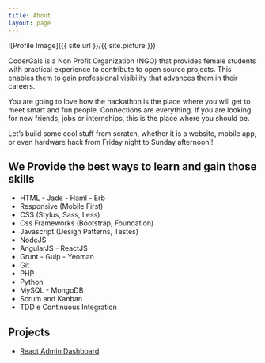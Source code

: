 ```yaml
---
title: About
layout: page
---
```


![Profile Image]({{ site.url }}/{{ site.picture }})

<p> CoderGals is a Non Profit Organization (NGO) that provides female students with practical experience to contribute to open source projects. This enables them to gain professional visibility that advances them in their careers.  

You are going to love how the hackathon is the place where you will
get to meet smart and fun people. Connections are everything. If you are looking for new friends, jobs or internships, this is the place where you should be.

Let’s build some cool stuff from scratch, whether it is a website, mobile app, or even hardware hack from Friday night to Sunday afternoon!!</p>

<h2>We Provide the best ways to learn and gain those skills</h2>

<ul class="skill-list">
	<li>HTML - Jade - Haml - Erb</li>
	<li>Responsive (Mobile First)</li>
	<li>CSS (Stylus, Sass, Less)</li>
	<li>Css Frameworks (Bootstrap, Foundation)</li>
	<li>Javascript (Design Patterns, Testes)</li>
	<li>NodeJS</li>
	<li>AngularJS - ReactJS</li>
	<li>Grunt - Gulp - Yeoman</li>
	<li>Git</li>
	<li>PHP</li>
	<li>Python</li>
	<li>MySQL - MongoDB</li>
	<li>Scrum and Kanban</li>
	<li>TDD e Continuous Integration</li>
</ul>

<h2>Projects</h2>

<ul>
	<li><a href="https://github.com/AlbionaHoti/react_admin_dashboard">React Admin Dashboard</a></li>
</ul>
